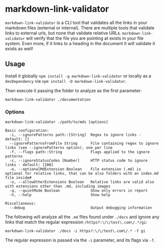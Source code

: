 # markdown-link-validator

`markdown-link-validator` is a CLI tool that validates all the links
in your markdown files (external or internal).
There are multiple tools that validate links to external urls, but none
that validate relative URLs. `markdown-link-validator` will verify that
the file you are pointing at exists in your file system. Even more, if
it links to a heading in the document it will validate it exists as well!


## Usage

Install it globally `npm install -g markdown-link-validator` or locally
as a `devDependency` via `npm install -D markdown-link-validator`.

Then execute it passing the folder to analyze as the first parameter:

```
markdown-link-validator ./documentation
```

### Options

```
markdown-link-validator ./path/to/mds [options]

Basic configuration:
  -i, --ignorePatterns path::[String]  Regex to ignore links - default: []
  --ignorePatternsFromFile String      File containing regex to ignore links (see --ignorePatterns option), one per line
  -f, --flags path::String             Flags applied to the ignore patterns
  -c, --ignoreStatusCodes [Number]     HTTP status code to ignore links - default: [200]
  -e, --optionalMdExtension Boolean    File extension (.md) is optional for relative links, that can be also folders with an index.md file inside#
  -o, --allowOtherExtensions Boolean   Relative links are valid also with extensions other than .md, including images
  -q, --quietMode Boolean              Show only errors in report
  -h, --help                           Show help

Miscellaneous:
  --debug                              Output debugging information
```

The following will analyze all the `.md` files found under `./docs` and
ignore any links that match the regular expression `/https?:\/\/test\.com\/.*/gi`:

`markdown-link-validator ./docs -i https?:\/\/test\.com\/.* -f gi`

The regular expression is passed via the `-i` parameter, and its flags via `-f`.
